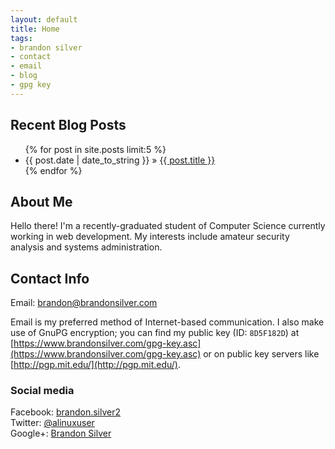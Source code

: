 ```yaml
---
layout: default
title: Home
tags:
- brandon silver
- contact
- email
- blog
- gpg key
---
```


## Recent Blog Posts ##
<p>
    <ul>
        {% for post in site.posts limit:5 %}
        <li>{{ post.date | date_to_string }} &raquo; <a href="{{ post.url }}">{{ post.title }}</a></li>
        {% endfor %}
    </ul>
</p>


## About Me ##
Hello there! I'm a recently-graduated student of Computer Science currently working in web
development. My interests include amateur security analysis and systems administration.


## Contact Info ##

Email: <brandon@brandonsilver.com>

Email is my preferred method of Internet-based communication. I also make use of GnuPG encryption;
you can find my public key (ID: <code>8D5F182D</code>) at
[https://www.brandonsilver.com/gpg-key.asc](https://www.brandonsilver.com/gpg-key.asc) or on public
key servers like [http://pgp.mit.edu/](http://pgp.mit.edu/).


### Social media ###
Facebook: [brandon.silver2](https://www.facebook.com/brandon.silver2)  
Twitter: [@alinuxuser](https://twitter.com/alinuxuser)  
Google+: [Brandon Silver](https://plus.google.com/117497136737421548137/posts)
